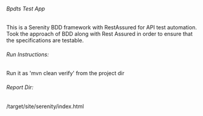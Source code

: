 ###### Bpdts Test App
This is a Serenity BDD framework with RestAssured for API test automation. Took the approach of BDD along with Rest Assured in order to ensure that the specifications are testable.

###### Run Instructions:
Run it as 'mvn clean verify' from the project dir

###### Report Dir:
/target/site/serenity/index.html